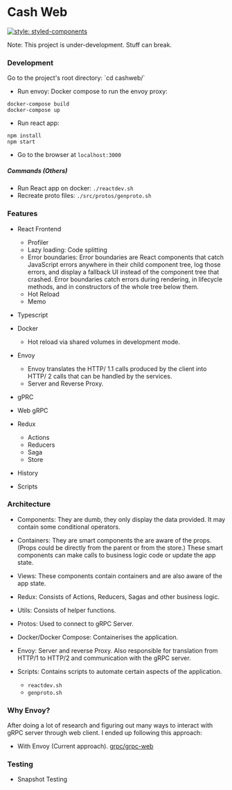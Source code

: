<h1> Cash Web </h1>

[![style: styled-components](https://img.shields.io/badge/style-%F0%9F%92%85%20styled--components-orange.svg?colorB=daa357&colorA=db748e)](https://github.com/styled-components/styled-components)



Note: This project is under-development. Stuff can break.

<h3> Development </h3>
Go to the project's root directory: `cd cashweb/`

- Run envoy: Docker compose to run the envoy proxy:
```
docker-compose build
docker-compose up
```

- Run react app:
```
npm install
npm start 
```

- Go to the browser at `localhost:3000`


<h5> Commands (Others) </h5>

- Run React app on docker: `./reactdev.sh`
- Recreate proto files: `./src/protos/genproto.sh`


<h3> Features </h3>

- React Frontend
  - Profiler 
  - Lazy loading: Code splitting
  - Error boundaries: Error boundaries are React components that catch JavaScript errors anywhere in their child component tree, log those errors, and display a fallback UI instead of the component tree that crashed. Error boundaries catch errors during rendering, in lifecycle methods, and in constructors of the whole tree below them.
  - Hot Reload
  - Memo
- Typescript

- Docker
  - Hot reload via shared volumes in development mode.
- Envoy
  - Envoy translates the HTTP/ 1.1 calls produced by the client into HTTP/ 2 calls that can be handled by the services.
  - Server and Reverse Proxy.
- gPRC
- Web gRPC
- Redux
  - Actions
  - Reducers
  - Saga
  - Store
- History
- Scripts

<h3> Architecture </h3>

- Components: They are dumb, they only display the data provided. It may contain some conditional operators. 

- Containers: They are smart components the are aware of the props. (Props could be directly from the parent or from the store.) These smart components can make calls to business logic code or update the app state.
- Views: These components contain containers and are also aware of the app state.
- Redux: Consists of Actions, Reducers, Sagas and other business logic.
- Utils: Consists of helper functions.
- Protos: Used to connect to gRPC Server.
- Docker/Docker Compose: Containerises the application.
- Envoy: Server and reverse Proxy. Also responsible for translation from HTTP/1 to HTTP/2 and communication with the gRPC server.
- Scripts: Contains scripts to automate certain aspects of the application.
  - `reactdev.sh`
  - `genproto.sh`

<h3> Why Envoy? </h3>

After doing a lot of research and figuring out many ways to interact with gRPC server through web client. I ended up following this approach:

- With Envoy (Current approach). [grpc/grpc-web](https://github.com/grpc/grpc-web/tree/master/net/grpc/gateway/examples/helloworld#configure-the-proxy)

<h3> Testing </h3>

- Snapshot Testing